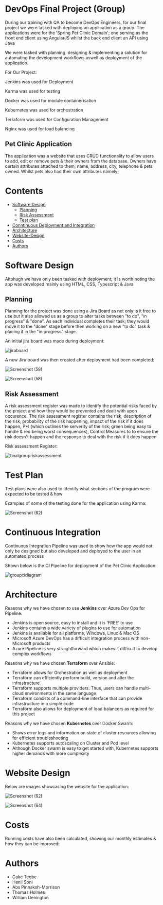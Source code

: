 # DevOps  Final Project (Group)

During our training with QA to become DevOps Engineers, for our final project we were tasked with deploying an application as a group. The applications were for the 'Spring Pet Clinic Domain'; one serving as the front end client using AngularJS whilst the back end client an API using Java

We were tasked with planning, designing & implementing a solution for automating the development workflows aswell as deployment of the application.

For Our Project:

Jenkins was used for Deployment

Karma was used for testing

Docker was used for module containerisation 

Kubernetes was used for orchestration

Terraform was used for Configuration Management

Nginx was used for load balancing 

## Pet Clinic Application

The application was a website that uses CRUD functionality to allow users to add, edit or remove pets & their owners from the database. Owners have certain attributes attached to them; name, address, city, telephone & pets owned. Whilst pets also had their own attributes namely;

# Contents

* [Software Design](#Software-Design)
    * [Planning](#Planning)
    * [Risk Assessment](#Risk-Assessment)
    * [Test plan](#Test-plan)
* [Conntinuous Deployment and Integration](#Continuous-Deployment-and-Integration)  
* [Architecture](#Architectures)
* [Website-Design](#Website-Design)
* [Costs](#Costs)
* [Authors](#Authors)

# Software Design

Altohugh we have only been tasked with deployment; it is worth noting the app was developed mainly using HTML, CSS, Typescript & Java

## Planning

Planning for the project was done using a Jira Board as not only is it free to use but it also allowed us as a group to alter tasks between "to do", "in progress" & "done". As each individual completes their task; they would move it to the "done" stage before then working on a new "to do" task & placing it in the "in progress" stage.

An initial jira board was made during deployment:

![jiraboard](https://user-images.githubusercontent.com/48153566/123998741-af70ef00-d9c9-11eb-8b4f-f42fcb62194e.png)


A new Jira board was then created after deployment had been completed:

![Screenshot (59)](https://user-images.githubusercontent.com/48153566/124109883-869b3900-da5f-11eb-9502-5af6fda50e24.png)

![Screenshot (58)](https://user-images.githubusercontent.com/48153566/124109895-89962980-da5f-11eb-91a9-9d19a2807640.png)


## Risk Assessment

A risk assessment register was made to identify the potential risks faced by the project and how they would be prevented and dealt with upon occurence. The risk assessment register contains the risk, description of the risk, probability of the risk happening, impact of the risk if it does happen, P*I  (which outlines the serverity of the risk; green being easy to handle & red being worst consequences), Control Measures to to ensure the risk doesn't happen and the response to deal with the risk if it does happen

Risk assessment Register:

![finalgroupriskassessment](https://user-images.githubusercontent.com/48153566/123999530-88ff8380-d9ca-11eb-824e-2d95478e5533.png)


# Test Plan

Test plans were also used to identify what sections of the program were expected to be tested & how

Examples of some of the testing done for the application using Karma:

![Screenshot (62)](https://user-images.githubusercontent.com/48153566/124113385-4b9b0480-da63-11eb-80a5-523be6ebcfa2.png)


# Continuous Integration

Continuous Integration Pipeline was used to show how the app would not only be designed but also developed and deployed to the user in an automated process

Shown below is the CI Pipeline for deployment of the Pet Clinic Application:

![groupcidiagram](https://user-images.githubusercontent.com/48153566/124000029-117e2400-d9cb-11eb-874d-0104c58174d3.png)



# Architecture

Reasons why we have chosen to use **Jenkins** over Azure Dev Ops for Pipeline:
* Jenkins is open source, easy to install and it is ‘FREE’ to use
* Jenkins contains a wide variety of plugins to use for automation
* Jenkins is available for all platforms; Windows, Linux & Mac OS
* Microsoft Azure DevOps has a difficult integration process with non-Microsoft products
* Azure Pipeline is very straightforward which makes it difficult to develop complex workflows


Reasons why we have chosen **Terraform** over Ansible:
* Terraform allows for Orchestration as well as deployment
* Terraform can efficiently perform build, version and alter the infrastructure.
* Terraform supports multiple providers. Thus, users can handle multi-cloud environments in the same language
* Terraform consists of a command-line interface that can provide infrastructure in a simple code
* Terraform also allows for deployment of load balancers as required for this project

Reasons why we have chosen **Kubernetes** over Docker Swarm:
* Shows error logs and information on state of cluster resources allowing for efficient troubleshooting
* Kubernetes supports autoscaling on Cluster and Pod level 
* Although Docker swarm is easy to get started with, Kubernetes supports higher demands with more complexity


# Website Design

Below are images showcasing the website for the application:

![Screenshot (62)](https://user-images.githubusercontent.com/48153566/124119154-0fb76d80-da6a-11eb-87b8-ca87ba9de1e8.png)

![Screenshot (64)](https://user-images.githubusercontent.com/48153566/124119164-12b25e00-da6a-11eb-9d3d-376b08c29b5a.png)


# Costs

Running costs have also been calculated, showing our monthly estimates & how they can be improved:


# Authors

* Goke Tegbe
* Henil Soni
* Abs Pinnakoh-Morrison
* Thomas Holmes
* William Denington
